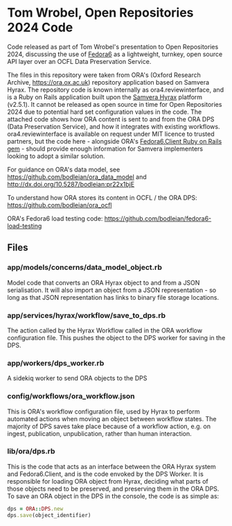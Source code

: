 # Tom Wrobel, Open Repositories 2024 Code

Code released as part of Tom Wrobel's presentation to Open Repositories 2024, discussing the use of [Fedora6](https://fedora.lyrasis.org/) as a lightweight, turnkey, open source API layer over an OCFL Data Preservation Service.

The files in this repository were taken from ORA's (Oxford Research Archive, https://ora.ox.ac.uk) repository application based on Samvera Hyrax. The repository code is known internally as ora4.reviewinterface, and is a Ruby on Rails application built upon the [Samvera Hyrax](https://hyrax.samvera.org/) platform (v2.5.1). It cannot be released as open source in time for Open Repositories 2024 due to potential hard set configuration values in the code. The attached code shows how ORA content is sent to and from the ORA DPS (Data Preservation Service), and how it integrates with existing workflows. ora4.reviewinterface is available on request under MIT licence to trusted partners, but the code here - alongside ORA's [Fedora6.Client Ruby on Rails gem](https://github.com/bodleian/fedora6_client) - should provide enough information for Samvera implementers looking to adopt a similar solution.

For guidance on ORA's data model, see https://github.com/bodleian/ora_data_model and http://dx.doi.org/10.5287/bodleian:pr22x1bjE​

To understand how ORA stores its content in OCFL / the ORA DPS: https://github.com/bodleian/ora_ocfl ​

ORA's Fedora6 load testing code: https://github.com/bodleian/fedora6-load-testing  

## Files

### app/models/concerns/data_model_object.rb

Model code that converts an ORA Hyrax object to and from a JSON serialisation. It will also import an object from a JSON representation - so long as that JSON representation has links to binary file storage locations.

### app/services/hyrax/workflow/save_to_dps.rb

The action called by the Hyrax Workflow called in the ORA workflow configuration file. This pushes the object to the DPS worker for saving in the DPS.

### app/workers/dps_worker.rb

A sidekiq worker to send ORA objects to the DPS

### config/workflows/ora_workflow.json

This is ORA's workflow configuration file, used by Hyrax to perform automated actions when moving an object between workflow states. The majority of DPS saves take place because of a workflow action, e.g. on ingest, publication, unpublication, rather than human interaction.

### lib/ora/dps.rb

This is the code that acts as an interface between the ORA Hyrax system and Fedora6.Client, and is the code envoked by the DPS Worker. It is responsible for loading ORA object from Hyrax, deciding what parts of those objects need to be preserved, and preserving them in the ORA DPS. To save an ORA object in the DPS in the console, the code is as simple as:

```ruby
dps = ORA::DPS.new
dps.save(object_identifier)
```
